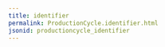 ```yaml
---
title: identifier
permalink: ProductionCycle.identifier.html
jsonid: productioncycle_identifier
---
```

